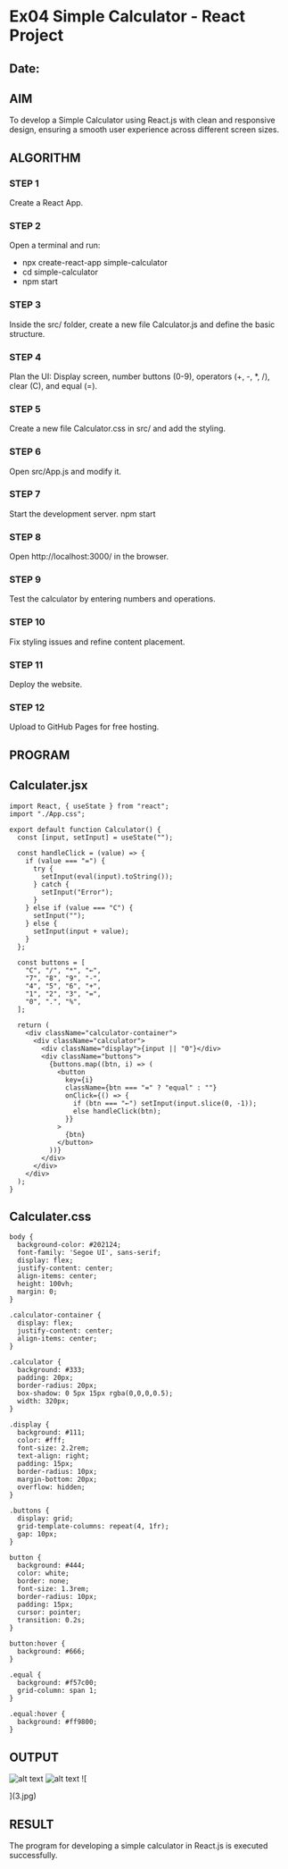 # Ex04 Simple Calculator - React Project
## Date:

## AIM
To  develop a Simple Calculator using React.js with clean and responsive design, ensuring a smooth user experience across different screen sizes.

## ALGORITHM
### STEP 1
Create a React App.

### STEP 2
Open a terminal and run:
  <ul><li>npx create-react-app simple-calculator</li>
  <li>cd simple-calculator</li>
  <li>npm start</li></ul>

### STEP 3
Inside the src/ folder, create a new file Calculator.js and define the basic structure.

### STEP 4
Plan the UI: Display screen, number buttons (0-9), operators (+, -, *, /), clear (C), and equal (=).

### STEP 5
Create a new file Calculator.css in src/ and add the styling.

### STEP 6
Open src/App.js and modify it.

### STEP 7
Start the development server.
  npm start

### STEP 8
Open http://localhost:3000/ in the browser.

### STEP 9
Test the calculator by entering numbers and operations.

### STEP 10
Fix styling issues and refine content placement.

### STEP 11
Deploy the website.

### STEP 12
Upload to GitHub Pages for free hosting.

## PROGRAM

## Calculater.jsx

```
import React, { useState } from "react";
import "./App.css";

export default function Calculator() {
  const [input, setInput] = useState("");

  const handleClick = (value) => {
    if (value === "=") {
      try {
        setInput(eval(input).toString());
      } catch {
        setInput("Error");
      }
    } else if (value === "C") {
      setInput("");
    } else {
      setInput(input + value);
    }
  };

  const buttons = [
    "C", "/", "*", "←",
    "7", "8", "9", "-",
    "4", "5", "6", "+",
    "1", "2", "3", "=",
    "0", ".", "%",
  ];

  return (
    <div className="calculator-container">
      <div className="calculator">
        <div className="display">{input || "0"}</div>
        <div className="buttons">
          {buttons.map((btn, i) => (
            <button
              key={i}
              className={btn === "=" ? "equal" : ""}
              onClick={() => {
                if (btn === "←") setInput(input.slice(0, -1));
                else handleClick(btn);
              }}
            >
              {btn}
            </button>
          ))}
        </div>
      </div>
    </div>
  );
}
```

## Calculater.css
```
body {
  background-color: #202124;
  font-family: 'Segoe UI', sans-serif;
  display: flex;
  justify-content: center;
  align-items: center;
  height: 100vh;
  margin: 0;
}

.calculator-container {
  display: flex;
  justify-content: center;
  align-items: center;
}

.calculator {
  background: #333;
  padding: 20px;
  border-radius: 20px;
  box-shadow: 0 5px 15px rgba(0,0,0,0.5);
  width: 320px;
}

.display {
  background: #111;
  color: #fff;
  font-size: 2.2rem;
  text-align: right;
  padding: 15px;
  border-radius: 10px;
  margin-bottom: 20px;
  overflow: hidden;
}

.buttons {
  display: grid;
  grid-template-columns: repeat(4, 1fr);
  gap: 10px;
}

button {
  background: #444;
  color: white;
  border: none;
  font-size: 1.3rem;
  border-radius: 10px;
  padding: 15px;
  cursor: pointer;
  transition: 0.2s;
}

button:hover {
  background: #666;
}

.equal {
  background: #f57c00;
  grid-column: span 1;
}

.equal:hover {
  background: #ff9800;
}
```

## OUTPUT
![alt text](1.jpg)
![alt text](2.jpg)
![
  
](3.jpg)
## RESULT
The program for developing a simple calculator in React.js is executed successfully.
